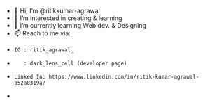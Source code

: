 - 👋 Hi, I’m @ritikkumar-agrawal
- 👀 I’m interested in creating & learning
- 🌱 I’m currently learning Web dev. & Designing
- 📫 Reach to me via:
-     IG : ritik_agrawal_
-        : dark_lens_cell (developer page)
-     Linked In: https://www.linkedin.com/in/ritik-kumar-agrawal-b52a0319a/
- 

<!---
ritikkumar-agrawal/ritikkumar-agrawal is a ✨ special ✨ repository because its `README.md` (this file) appears on your GitHub profile.
You can click the Preview link to take a look at your changes.
--->
